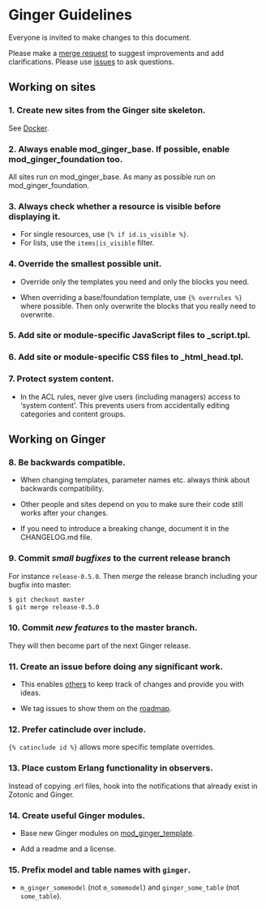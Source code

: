 Ginger Guidelines
=================

Everyone is invited to make changes to this document.

Please make a [merge request](https://github.com/driebit/ginger/pulls)
to suggest improvements and add clarifications. Please use [issues](https://github/driebit/ginger/issues)
to ask questions.

## Working on sites

### 1. Create new sites from the Ginger site skeleton.

See [Docker](docker.md).

### 2. Always enable mod_ginger_base. If possible, enable mod_ginger_foundation too.

All sites run on mod_ginger_base. As many as possible run on
mod_ginger_foundation.

### 3. Always check whether a resource is visible before displaying it.

* For single resources, use `{% if id.is_visible %}`.
* For lists, use the `items|is_visible` filter.

### 4. Override the smallest possible unit.

* Override only the templates you need and only the blocks you need.

* When overriding a base/foundation template, use `{% overrules %}` where
possible. Then only overwrite the blocks that you really need to overwrite.

### 5. Add site or module-specific JavaScript files to _script.tpl.

### 6. Add site or module-specific CSS files to _html_head.tpl.

### 7. Protect system content.

* In the ACL rules, never give users (including managers) access to
  ‘system content’. This prevents users from accidentally editing categories
   and content groups.

## Working on Ginger

### 8. Be backwards compatible.

* When changing templates, parameter names etc. always think about backwards
  compatibility.

* Other people and sites depend on you to make sure their code
  still works after your changes.

* If you need to introduce a breaking change, document it in the CHANGELOG.md
  file.

### 9. Commit *small bugfixes* to the current release branch

For instance `release-0.5.0`. Then *merge* the release branch including your
bugfix into master:

```bash
$ git checkout master
$ git merge release-0.5.0
```

### 10. Commit *new features* to the master branch.

They will then become part of the next Ginger release.

### 11. Create an issue before doing any significant work.

* This enables [others](https://about.gitlab.com/handbook/#gitlab-workflow) to 
keep track of changes and provide you with ideas.

* We tag issues to show them on the [roadmap](http://ginger.nl/roadmap).

### 12. Prefer catinclude over include.

`{% catinclude id %}` allows more specific template overrides.

### 13. Place custom Erlang functionality in observers.

Instead of copying .erl files, hook into the notifications that already exist
in Zotonic and Ginger.

### 14. Create useful Ginger modules.

* Base new Ginger modules on [mod_ginger_template](http://github.com/driebit/mod_ginger_template).

* Add a readme and a license.

### 15. Prefix model and table names with `ginger`.

* `m_ginger_somemodel` (not `m_somemodel`) and `ginger_some_table` (not `some_table`).
